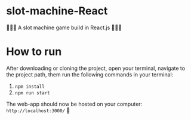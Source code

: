 # slot-machine-React

🎲🎲🎲 A slot machine game build in React.js 🎲🎲🎲

# How to run

After downloading or cloning the project, open your terminal, 
navigate to the project path, them run the following commands in your terminal:
1. `npm install`
2. `npm run start`

The web-app should now be hosted on your computer: `http://localhost:3000/` 🥳

